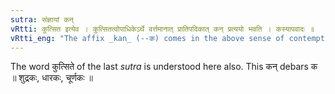 ```yaml
---
sutra: संज्ञायां कन्
vRtti: कुत्सित इत्येव । कुत्सितत्वोपाधिकेऽर्थे वर्त्तमानात् प्रातिपदिकात् कन् प्रत्ययो भवति । कस्यापवादः ॥
vRtti_eng: "The affix _kan_ (--क) comes in the above sense of contemptible, when the whole word is a Name."
---
```

The word कुत्सिते of the last _sutra_ is understood here also. This कन् debars क ॥ शुद्रकः, धारकः, चूर्णकः ॥
